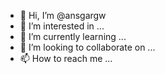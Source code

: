 - 👋 Hi, I’m @ansgargw
- 👀 I’m interested in ...
- 🌱 I’m currently learning ...
- 💞️ I’m looking to collaborate on ...
- 📫 How to reach me ...

<!---
ansgargw/ansgargw is a ✨ special ✨ repository because its `README.md` (this file) appears on your GitHub profile.
You can click the Preview link to take a look at your changes.
--->
